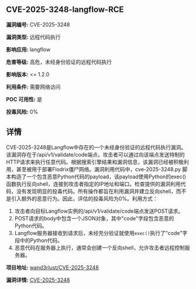 ## CVE-2025-3248-langflow-RCE

**漏洞编号:** CVE-2025-3248

**漏洞类型:** 远程代码执行

**影响应用:** langflow

**危害等级:** 高危，未经身份验证的远程代码执行

**影响版本:** <= 1.2.0

**利用条件:** 需要网络访问

**POC 可用性:** 是

**投毒风险:** 0%

## 详情

CVE-2025-3248是Langflow中存在的一个未经身份验证的远程代码执行漏洞。该漏洞存在于/api/v1/validate/code端点，攻击者可以通过向该端点发送特制的HTTP请求来执行任意代码。根据搜索引擎结果和漏洞信息，该漏洞已经被积极利用，甚至被用于部署Flodrix僵尸网络。漏洞利用代码中，cve-2025-3248.py 脚本构造了一个包含恶意Python代码的payload，该payload使用Python的exec()函数执行反向shell，连接到攻击者指定的IP地址和端口。检查提供的漏洞利用代码，没有发现明显的投毒代码。所有操作都旨在利用漏洞并建立反向shell，而不是引入额外的恶意行为。因此，评估的投毒风险为0%。利用方式：

1.  攻击者向目标Langflow实例的/api/v1/validate/code端点发送POST请求。
2.  POST请求的body中包含一个JSON对象，其中"code"字段包含恶意的Python代码。
3.  Langflow服务器接收到请求后，未经充分验证就使用`exec()`执行了"code"字段中的Python代码。
4.  恶意代码在服务器上执行，通常会创建一个反向shell，允许攻击者远程控制服务器。

**项目地址:** [wand3rlust/CVE-2025-3248](https://github.com/wand3rlust/CVE-2025-3248)

**漏洞详情:** [CVE-2025-3248](https://nvd.nist.gov/vuln/detail/CVE-2025-3248)